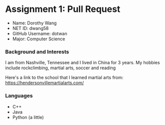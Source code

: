 # Assignment 1: Pull Request


- Name: Dorothy Wang
- NET ID: dwang58
- GitHub Username: dotwan
- Major: Computer Science

### Background and Interests

I am from Nashville, Tennessee and I lived in China for 3 years.
My hobbies include rockclimbing, martial arts, soccer and reading

Here's a link to the school that I learned martial arts from: https://hendersonvillemartialarts.com/


### Languages
- C++
- Java
- Python (a little)
